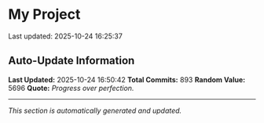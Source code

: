 # My Project


Last updated: 2025-10-24 16:25:37




































































































































































































































































































































































































































































































































































































































































































































































































































































































































































































































































































































































































































































































































## Auto-Update Information

**Last Updated:** 2025-10-24 16:50:42
**Total Commits:** 893
**Random Value:** 5696
**Quote:** _Progress over perfection._

---
_This section is automatically generated and updated._
